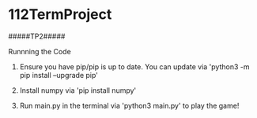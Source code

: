 # 112TermProject

#####TP2#####

Runnning the Code

1. Ensure you have pip/pip is up to date. You can update via 'python3 -m pip install –upgrade pip'

2. Install numpy via 'pip install numpy'

3. Run main.py in the terminal via 'python3 main.py' to play the game!
